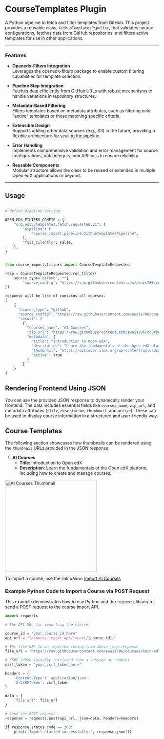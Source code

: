 # CourseTemplates Plugin

A Python pipeline to fetch and filter templates from GitHub. This project provides a reusable class, `GithubTemplatesPipeline`, that validates source configurations, fetches data from GitHub repositories, and filters active templates for use in other applications.

---

### Features

- **Openedx-Filters Integration**  
  Leverages the openedx-filters package to enable custom filtering capabilities for template selection.

- **Pipeline Step Integration**  
  Fetches data efficiently from GitHub URLs with robust mechanisms to handle variations in repository structures.

- **Metadata-Based Filtering**  
  Filters templates based on metadata attributes, such as filtering only "active" templates or those matching specific criteria.

- **Extensible Design**  
  Supports adding other data sources (e.g., S3) in the future, providing a flexible architecture for scaling the pipeline.

- **Error Handling**  
  Implements comprehensive validation and error management for source configurations, data integrity, and API calls to ensure reliability.

- **Reusable Components**  
  Modular structure allows the class to be reused or extended in multiple Open edX applications or beyond.

---

## Usage
```python

# define pipeline setting

OPEN_EDX_FILTERS_CONFIG = {
    "org.edly.templates.fetch.requested.v1": {
        "pipeline": [
            "course_import.pipeline.GithubTemplatesPipeline",
        ],
        "fail_silently": False,
    },
}


from course_import.filters import CourseTemplateRequested

resp = CourseTemplateRequested.run_filter(
    source_type='github', **{
        'source_config': "https://raw.githubusercontent.com/awais786/courses/refs/heads/main/edly_courses.json"
})

response will be list of contains all courses.
[
    {
      "source_type": "github",
      "source_config": "https://raw.githubusercontent.com/awais786/courses/refs/heads/main/edly_courses.json",
      "result": [
        {
          "courses_name": "AI Courses",
          "zip_url": "https://raw.githubusercontent.com/awais786/courses/main/edly/AI%20Courses/course.2jyd4n_5.tar.gz",
          "metadata": {
            "title": "Introduction to Open edX",
            "description": "Learn the fundamentals of the Open edX platform, including how to create and manage courses.",
            "thumbnail": "https://discover.ilmx.org/wp-content/uploads/2024/01/Course-image-2.webp",
            "active": true
          }
        }
    }
]
```

## Rendering Frontend Using JSON

You can use the provided JSON response to dynamically render your frontend. The data includes essential fields like `courses_name`, `zip_url`, and metadata attributes (`title`, `description`, `thumbnail`, and `active`). These can be used to display course information in a structured and user-friendly way.

## Course Templates

The following section showcases how thumbnails can be rendered using the `thumbnail` URLs provided in the JSON response.

1. **AI Courses**
   - **Title**: Introduction to Open edX  
   - **Description**: Learn the fundamentals of the Open edX platform, including how to create and manage courses.  
<img src="https://discover.ilmx.org/wp-content/uploads/2024/01/Course-image-2.webp" alt="AI Courses Thumbnail" width="300"/>

To import a course, use the link below: [Import AI Courses](https://raw.githubusercontent.com/awais786/courses/main/edly/AI%20Courses/course.2jyd4n_5.tar.gz)


### Example Python Code to Import a Course via POST Request

This example demonstrates how to use Python and the `requests` library to send a POST request to the course import API.

```python
import requests

# The API URL for importing the course

course_id = "your_course_id_here"
api_url = f"/course_import_api/import/{course_id}/"

# The file URL to be imported coming from above json response
file_url = "https://raw.githubusercontent.com/awais786/courses/main/edly/AI%20Courses/course.2jyd4n_5.tar.gz"

# CSRF token (usually retrieved from a session or cookie)
csrf_token = 'your_csrf_token_here'

headers = {
    'Content-Type': 'application/json',
    'X-CSRFToken': csrf_token
}

data = {
    'file_url': file_url
}

# Send the POST request
response = requests.post(api_url, json=data, headers=headers)

if response.status_code == 200:
    print('Import started successfully:', response.json())

```
